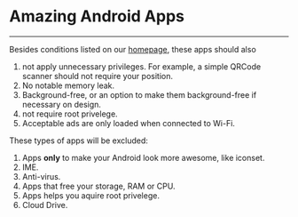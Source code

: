 # Amazing Android Apps

---

Besides conditions listed on our [homepage](http://amazingapps.org/#two), these apps should also
1. not apply unnecessary privileges. For example, a simple QRCode scanner should not require your position.
2. No notable memory leak.
3. Background-free, or an option to make them background-free if necessary on design.
4. not require root privelege.
5. Acceptable ads are only loaded when connected to Wi-Fi.

These types of apps will be excluded:
1. Apps **only** to make your Android look more awesome, like iconset.
2. IME.
3. Anti-virus.
4. Apps that free your storage, RAM or CPU.
5. Apps helps you aquire root privelege.
6. Cloud Drive.
